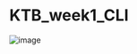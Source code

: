 # KTB_week1_CLI
![image](https://github.com/user-attachments/assets/a30a434d-82eb-413b-a231-85d2bd5ea740)
